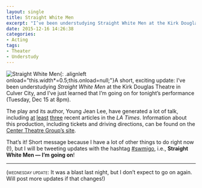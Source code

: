 ```yaml
---
layout: single
title: Straight White Men
excerpt: "I’ve been understudying Straight White Men at the Kirk Douglas Theatre in Culver City, and I’ve just learned that I’m going on for tonight’s performance!"
date: 2015-12-16 14:26:38
categories:
- Acting
tags:
- Theater
- Understudy
---
```

![Straight White Men](https://res.cloudinary.com/dv3qcy9ay/image/upload/v1463425865/2015/prod_SWM/SWMTitle.png){: .alignleft onload="this.width*=0.5;this.onload=null;"}A short, exciting update: I’ve been understudying _Straight White Men_ at the Kirk Douglas Theatre in Culver City, and I’ve just learned that I’m going on for tonight’s performance (Tuesday, Dec 15 at 8pm).

The play and its author, Young Jean Lee, have generated a lot of talk, including [at](http://www.latimes.com/entertainment/arts/la-ca-cm-new-american-playwrights-20151122-column.html) [least](http://www.latimes.com/entertainment/arts/la-et-cm-straight-white-men-review-20151124-column.html) [three](http://www.latimes.com/entertainment/arts/la-ca-cm-young-jean-lee-20151122-story.html) recent articles in the _LA Times_. Information about this production, including tickets and driving directions, can be found on the [Center Theatre Group’s site](https://www.centertheatregroup.org/tickets/kirk-douglas-theatre/2015-16/straight-white-men/).

That’s it! Short message because I have a lot of other things to do right now (!), but I will be tweeting updates with the hashtag [#swmigo](https://twitter.com/search?q=%23swmigo), i.e., **Straight White Men — I’m going on**!


<hr>

(<span style="font-variant: all-small-caps;">Wednesday update</span>: It was a blast last night, but I don’t expect to go on again. Will post more updates if that changes!)
